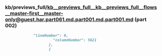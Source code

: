 ### kb/previews_full/kb__previews_full__kb__previews_full__flows__master-first__master-only@guest.har.part061.md.part001.md.part001.md (part 002)

```md
             "lineNumber": 0,
                      "columnNumber": 5621
                    },
                    {
     
```

```
